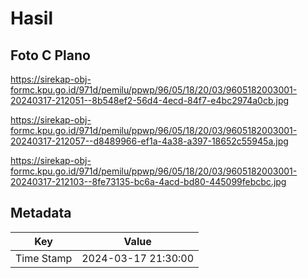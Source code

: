 # Hasil

## Foto C Plano

https://sirekap-obj-formc.kpu.go.id/971d/pemilu/ppwp/96/05/18/20/03/9605182003001-20240317-212051--8b548ef2-56d4-4ecd-84f7-e4bc2974a0cb.jpg

https://sirekap-obj-formc.kpu.go.id/971d/pemilu/ppwp/96/05/18/20/03/9605182003001-20240317-212057--d8489966-ef1a-4a38-a397-18652c55945a.jpg

https://sirekap-obj-formc.kpu.go.id/971d/pemilu/ppwp/96/05/18/20/03/9605182003001-20240317-212103--8fe73135-bc6a-4acd-bd80-445099febcbc.jpg


## Metadata

| Key        | Value               |
| ---------- | ------------------- |
| Time Stamp | 2024-03-17 21:30:00 |




